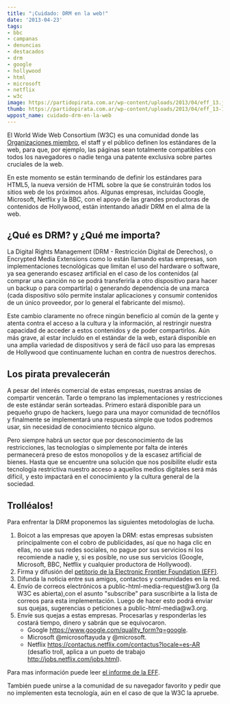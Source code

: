 ```yaml
---
title: "¡Cuidado: DRM en la web!"
date: '2013-04-23'
tags:
- bbc
- campanas
- denuncias
- destacados
- drm
- google
- hollywood
- html
- microsoft
- netflix
- w3c
image: https://partidopirata.com.ar/wp-content/uploads/2013/04/eff_13.jpg
thumb: https://partidopirata.com.ar/wp-content/uploads/2013/04/eff_13-150x150.jpg
wppost_name: cuidado-drm-en-la-web
---
```


El World Wide Web Consortium (W3C) es una comunidad donde las <a href="http://www.w3.org/Consortium/Member/List" target="_blank">Organizaciones miembro</a>, 
el staff y el público definen los estándares de la web, para que, por ejemplo, las páginas sean  totalmente compatibles con todos los navegadores o nadie tenga una patente exclusiva sobre partes cruciales de la web.

En este momento se están terminando de definir los estándares para HTML5, la nueva versión de HTML sobre la que śe construirán todos los sitios web de los próximos años. Algunas empresas, incluidas Google, Microsoft, Netflix y la BBC, con el apoyo de las grandes productoras de contenidos de Hollywood, están intentando añadir DRM en el alma de la web.

<h2>¿Qué es DRM? y ¿Qué me importa?</h2>

La Digital Rights Management (DRM - Restricción Digital de Derechos), o Encrypted Media Extensions como lo están llamando estas empresas, son implementaciones tecnológicas que limitan el uso del hardware o software, ya sea generando escasez artificial en el caso de los contenidos (al comprar una canción no se podrá transferirla a otro dispositivo para hacer un backup o para compartirla) o generando dependencia de una marca (cada dispositivo sólo permite instalar aplicaciones y consumir contenidos de un único proveedor, por lo general el fabricante del mismo).

Este cambio claramente no ofrece ningún beneficio al común de la gente y atenta contra el acceso a la cultura y la información, al restringir nuestra capacidad de acceder a estos contenidos y de poder compartirlos. Aún más grave, al estar incluido en el estándar de la web, estará disponible en una amplia variedad de 
dispositivos y será de fácil uso para las empresas de Hollywood que continuamente luchan en contra de nuestros derechos.

<h2>Los pirata prevalecerán</h2>

A pesar del interés comercial de estas empresas, nuestras ansias de compartir vencerán. Tarde o temprano las implementaciones y restricciones de este estándar serán sorteadas. Primero estará disponible para un pequeño grupo de hackers, luego para una mayor comunidad de tecnófilos y finalmente se implementará una respuesta simple que todos podremos usar, sin necesidad de conocimiento técnico alguno.

Pero siempre habrá un sector que por desconocimiento de las restricciones, las tecnologías o simplemente por falta de interés permanecerá preso de estos monopolios y de la escasez artificial de bienes. Hasta que se encuentre una solución que nos posibilite eludir esta tecnología restrictiva nuestro acceso a aquellos medios digitales será más difícil, y esto impactará en el conocimiento y la cultura general de la sociedad.

<h2>Trolléalos!</h2>

Para enfrentar la DRM proponemos las siguientes metodologías de lucha.
<ol>
<li>Boicot a  las empresas que apoyen la DRM: estas empresas subsisten  principalmente con el cobro de publicidades, así que no haga clic en ellas, no use sus redes sociales, no pague por sus servicios ni los recomiende a nadie y, si es posible, no use sus servicios (Google, Microsoft, BBC, Netflix y cualquier productora de Hollywood).</li>
<li>Firma y difusión del <a href="http://www.defectivebydesign.org/no-drm-in-html5" target="_blank">petitorio de la Electronic Frontier Foundation (EFF)</a>.</li>
<li>Difunda la noticia entre sus amigos, contactos y comunidades en la red.</li>
<li>Envío de correos electrónicos a public-html-media-request@w3.org (la W3C es abierta),con el asunto "subscribe" para suscribirte  a la lista de correos para esta implementación. Luego de hacer esto podrá enviar sus quejas, sugerencias o peticiones a public-html-media@w3.org.</li>
<li>Envíe sus quejas a estas empresas. Procesarlas y responderlas les costará tiempo, dinero y sabrán que se equivocaron.
<ul>
<li>Google <a target="_blank" href="https://www.google.com/quality_form?q=google">https://www.google.com/quality_form?q=google</a>.</li>
<li>Microsoft @microsoftayuda y @microsoft.</li>
<li>Netflix <a target="_blank" href="https://contactus.netflix.com/contactus?locale=es-AR">https://contactus.netflix.com/contactus?locale=es-AR</a> (desafío troll, aplica a un pueto de trabajo <a target="_blank" href="http://jobs.netflix.com/jobs.html">http://jobs.netflix.com/jobs.html</a>).</li>
</ul>
</li>
</ol>

Para mas información puede leer <a target="_blank" href="https://www.eff.org/deeplinks/2013/03/defend-open-web-keep-drm-out-w3c-standards">el informe de la EFF</a>.

También puede unirse a la comunidad de su navegador favorito y pedir que no implementen esta tecnología, aún en el caso de que  la W3C la apruebe.

